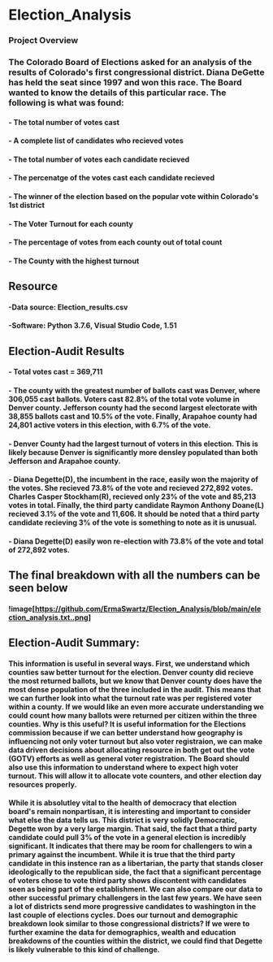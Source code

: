 # Election_Analysis

### Project Overview 
### The Colorado Board of Elections asked for an analysis of the results of Colorado's first congressional district. Diana DeGette has held the seat since 1997 and won this race.  The Board wanted to know the details of this particular race. The following is what was found: 

#### - The total number of votes cast 
#### - A complete list of candidates who recieved votes
#### - The total number of votes each candidate recieved 
#### - The percenatge of the votes cast each candidate recieved 
#### - The winner of the election based on the popular vote within Colorado's 1st district 
#### - The Voter Turnout for each county 
#### - The percentage of votes from each county out of total count 
#### - The County with the highest turnout 

## Resource 
#### -Data source: Election_results.csv 
#### -Software: Python 3.7.6, Visual Studio Code, 1.51

## Election-Audit Results 
#### - Total votes cast = 369,711
#### - The county with the greatest number of ballots cast was Denver, where 306,055 cast ballots. Voters cast 82.8% of the total vote volume in Denver county. Jefferson county had the second largest electorate with 38,855 ballots cast and 10.5% of the vote. Finally, Arapahoe county had 24,801 active voters in this election, with 6.7% of the vote. 
#### - Denver County had the largest turnout of voters in this election. This is likely because Denver is significantly more densley populated than both Jefferson and Arapahoe county. 
#### - Diana Degette(D), the incumbent in the race, easily won the majority of the votes. She recieved 73.8% of the vote and recieved 272,892 votes. Charles Casper Stockham(R), recieved only 23% of the vote and 85,213 votes in total. Finally, the third party candidate Raymon Anthony Doane(L) recieved 3.1% of the vote and 11,606. It should be noted that a third party candidate recieving 3% of the vote is something to note as it is unusual. 
#### - Diana Degette(D) easily won re-election with 73.8% of the vote and total of 272,892 votes. 
## The final breakdown with all the numbers can be seen below 
#### !image[https://github.com/ErmaSwartz/Election_Analysis/blob/main/election_analysis.txt..png]
  
## Election-Audit Summary:
#### This information is useful in several ways. First, we understand which counties saw better turnout for the election. Denver county did recieve the most returned ballots, but we know that Denver county does have the most dense population of the three included in the audit. This means that we can further look into what the turnout rate was per registered voter within a county. If we would like an even more accurate understanding we could count how many ballots were returned per citizen within the three counties. Why is this useful? It is useful information for the Elections commission because if we can better understand how geography is influencing not only voter turnout but also voter registraion, we can make data driven decisions about allocating resource in both get out the vote (GOTV) efforts as well as general voter registration. The Board should also use this information to understand where to expect high voter turnout. This will allow it to allocate vote counters, and other election day resources properly. 

#### While it is absolutley vital to the health of democracy that election board's remain nonpartisan, it is interesting and important to consider what else the data tells us. This district is very solidly Democratic, Degette won by a very large margin. That said, the fact that a third party candidate could pull 3% of the vote in a general election is incredibly significant. It indicates that there may be room for challengers to win a primary against the incumbent. While it is true that the third party candidate in this instence ran as a libertarian, the party that stands closer ideologically to the republican side, the fact that a significant percentage of voters chose to vote third party shows discontent with candidates seen as being part of the establishment. We can also compare our data to other successful primary challengers in the last few years. We have seen a lot of districts send more progressive candidates to washington in the last couple of elections cycles. Does our turnout and demographic breakdown look similar to those congressional districts? If we were to further examine the data for demographics, wealth and education breakdowns of the counties within the district, we could find that Degette is likely vulnerable to this kind of challenge. 


